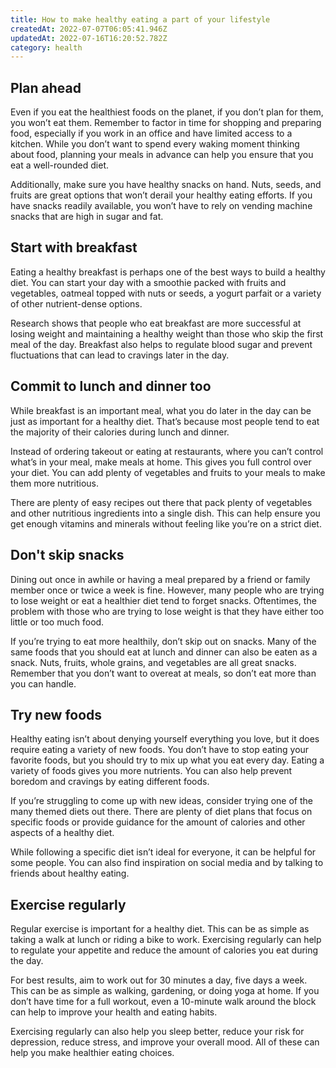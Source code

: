 ```yaml
---
title: How to make healthy eating a part of your lifestyle
createdAt: 2022-07-07T06:05:41.946Z
updatedAt: 2022-07-16T16:20:52.782Z
category: health
---
```


## Plan ahead

Even if you eat the healthiest foods on the planet, if you don’t plan for them, you won’t eat them. Remember to factor in time for shopping and preparing food, especially if you work in an office and have limited access to a kitchen. While you don’t want to spend every waking moment thinking about food, planning your meals in advance can help you ensure that you eat a well-rounded diet. 

Additionally, make sure you have healthy snacks on hand. Nuts, seeds, and fruits are great options that won’t derail your healthy eating efforts. If you have snacks readily available, you won’t have to rely on vending machine snacks that are high in sugar and fat.

## Start with breakfast

Eating a healthy breakfast is perhaps one of the best ways to build a healthy diet. You can start your day with a smoothie packed with fruits and vegetables, oatmeal topped with nuts or seeds, a yogurt parfait or a variety of other nutrient-dense options. 

Research shows that people who eat breakfast are more successful at losing weight and maintaining a healthy weight than those who skip the first meal of the day. Breakfast also helps to regulate blood sugar and prevent fluctuations that can lead to cravings later in the day.

## Commit to lunch and dinner too

While breakfast is an important meal, what you do later in the day can be just as important for a healthy diet. That’s because most people tend to eat the majority of their calories during lunch and dinner. 

Instead of ordering takeout or eating at restaurants, where you can’t control what’s in your meal, make meals at home. This gives you full control over your diet. You can add plenty of vegetables and fruits to your meals to make them more nutritious. 

There are plenty of easy recipes out there that pack plenty of vegetables and other nutritious ingredients into a single dish. This can help ensure you get enough vitamins and minerals without feeling like you’re on a strict diet.

## Don't skip snacks

Dining out once in awhile or having a meal prepared by a friend or family member once or twice a week is fine. However, many people who are trying to lose weight or eat a healthier diet tend to forget snacks. Oftentimes, the problem with those who are trying to lose weight is that they have either too little or too much food.

If you’re trying to eat more healthily, don’t skip out on snacks. Many of the same foods that you should eat at lunch and dinner can also be eaten as a snack. Nuts, fruits, whole grains, and vegetables are all great snacks. Remember that you don’t want to overeat at meals, so don’t eat more than you can handle.

## Try new foods

Healthy eating isn’t about denying yourself everything you love, but it does require eating a variety of new foods. You don’t have to stop eating your favorite foods, but you should try to mix up what you eat every day. Eating a variety of foods gives you more nutrients. You can also help prevent boredom and cravings by eating different foods.

If you’re struggling to come up with new ideas, consider trying one of the many themed diets out there. There are plenty of diet plans that focus on specific foods or provide guidance for the amount of calories and other aspects of a healthy diet. 

While following a specific diet isn’t ideal for everyone, it can be helpful for some people. You can also find inspiration on social media and by talking to friends about healthy eating.

## Exercise regularly

Regular exercise is important for a healthy diet. This can be as simple as taking a walk at lunch or riding a bike to work. Exercising regularly can help to regulate your appetite and reduce the amount of calories you eat during the day. 

For best results, aim to work out for 30 minutes a day, five days a week. This can be as simple as walking, gardening, or doing yoga at home. If you don’t have time for a full workout, even a 10-minute walk around the block can help to improve your health and eating habits. 

Exercising regularly can also help you sleep better, reduce your risk for depression, reduce stress, and improve your overall mood. All of these can help you make healthier eating choices.
